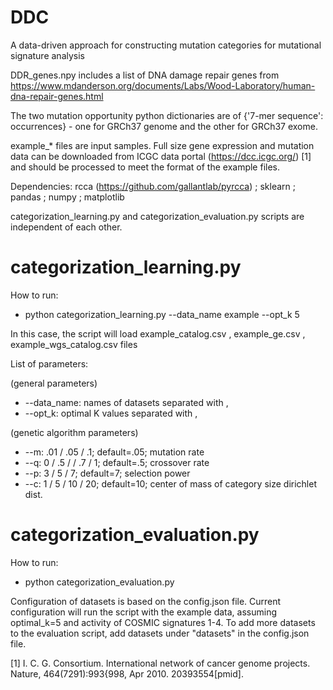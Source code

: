 # DDC
A data-driven approach for constructing mutation categories for mutational signature analysis

DDR_genes.npy includes a list of DNA damage repair genes from https://www.mdanderson.org/documents/Labs/Wood-Laboratory/human-dna-repair-genes.html

The two mutation opportunity python dictionaries are of {'7-mer sequence': occurrences} - one for GRCh37 genome and the other for GRCh37 exome.

example_* files are input samples. Full size gene expression and mutation data can be downloaded from ICGC data portal (https://dcc.icgc.org/) [1] and should be processed to meet the format of the example files.

Dependencies: rcca (https://github.com/gallantlab/pyrcca) ; sklearn ; pandas ; numpy ; matplotlib

categorization_learning.py and categorization_evaluation.py scripts are independent of each other.

# categorization_learning.py
How to run:
- python categorization_learning.py --data_name example --opt_k 5

In this case, the script will load example_catalog.csv , example_ge.csv , example_wgs_catalog.csv files

List of parameters:

(general parameters)
- --data_name: names of datasets separated with ,
- --opt_k: optimal K values separated with ,

(genetic algorithm parameters)
- --m: .01 / .05 / .1; default=.05; mutation rate
- --q: 0 / .5 / / .7 / 1; default=.5; crossover rate
- --p: 3 / 5 / 7; default=7; selection power
- --c: 1 / 5 / 10 / 20; default=10; center of mass of category size dirichlet dist.

# categorization_evaluation.py
How to run:
- python categorization_evaluation.py

Configuration of datasets is based on the config.json file. Current configuration will run the script with the example data, assuming optimal_k=5 and activity of COSMIC signatures 1-4. To add more datasets to the evaluation script, add datasets under "datasets" in the config.json file.



[1] I. C. G. Consortium. International network of cancer genome projects. Nature, 464(7291):993{998, Apr 2010. 20393554[pmid].
